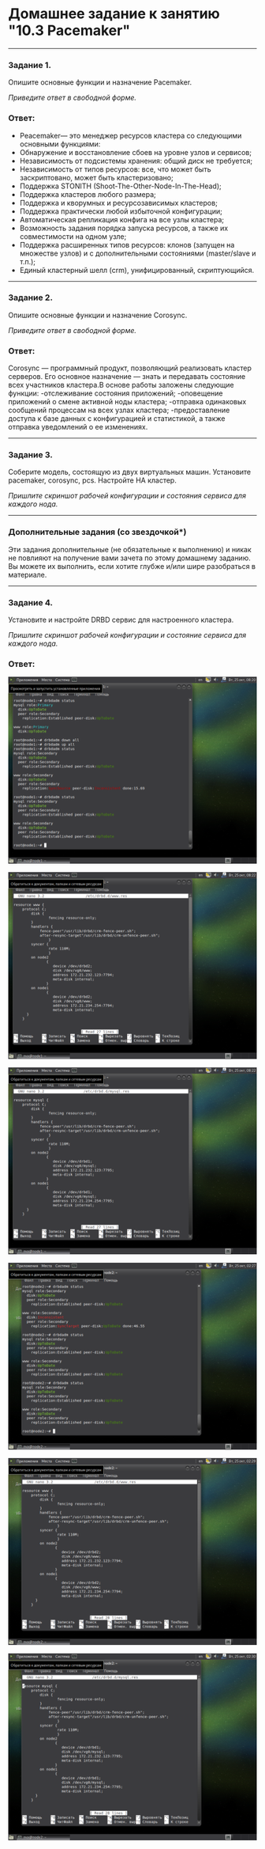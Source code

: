 # Домашнее задание к занятию "10.3 Pacemaker"

---

### Задание 1.

Опишите основные функции и назначение Pacemaker.

*Приведите ответ в свободной форме.*

### Ответ:

- Peacemaker— это менеджер ресурсов кластера со следующими основными функциями:
- Обнаружение и восстановление сбоев на уровне узлов и сервисов;
- Независимость от подсистемы хранения: общий диск не требуется;
- Независимость от типов ресурсов: все, что может быть заскриптовано, может быть кластеризовано;
- Поддержка STONITH (Shoot-The-Other-Node-In-The-Head);
- Поддержка кластеров любого размера;
- Поддержка и кворумных и ресурсозависимых кластеров;
- Поддержка практически любой избыточной конфигурации;
- Автоматическая репликация конфига на все узлы кластера;
- Возможность задания порядка запуска ресурсов, а также их совместимости на одном узле;
- Поддержка расширенных типов ресурсов: клонов (запущен на множестве узлов) и с дополнительными состояниями (master/slave и т.п.);
- Единый кластерный шелл (crm), унифицированный, скриптующийся.

---

### Задание 2.

Опишите основные функции и назначение Corosync.

*Приведите ответ в свободной форме.*

### Ответ:

Corosync — программный продукт, позволяющий реализовать кластер серверов. Его основное назначение — знать и передавать состояние всех участников кластера.В основе работы заложены следующие функции:
-отслеживание состояния приложений;
-оповещение приложений о смене активной ноды кластера;
-отправка одинаковых сообщений процессам на всех узлах кластера;
-предоставление доступа к базе данных с конфигурацией и статистикой, а также отправка уведомлений о ее изменениях.

---

### Задание 3.

Соберите модель, состоящую из двух виртуальных машин. Установите pacemaker, corosync, pcs.  Настройте HA кластер.

*Пришлите скриншот рабочей конфигурации и состояния сервиса для каждого нода.*

---

### Дополнительные задания (со звездочкой*)
Эти задания дополнительные (не обязательные к выполнению) и никак не повлияют на получение вами зачета по этому домашнему заданию. Вы можете их выполнить, если хотите глубже и/или шире разобраться в материале.
 
---

### Задание 4.

Установите и настройте DRBD сервис для настроенного кластера.

*Пришлите скриншот рабочей конфигурации и состояние сервиса для каждого нода.*

### Ответ:
![node1 1](SLRB-12/images/10.3/VirtualBox_node1_25_10_2022_10_42_13.png)

![node1 resourse www](SLRB-12/images/10.3/VirtualBox_node1_25_10_2022_10_43_51.png)

![node1 resourse mysql](SLRB-12/images/10.3/VirtualBox_node1_25_10_2022_10_44_22.png)

![node2 1](SLRB-12/images/10.3/VirtualBox_node2_25_10_2022_10_43_16.png)

![node2 resourse www](SLRB-12/images/10.3/VirtualBox_node2_25_10_2022_10_45_26.png)

![node2 resourse mysql](SLRB-12/images/10.3/VirtualBox_node2_25_10_2022_10_46_04.png)
